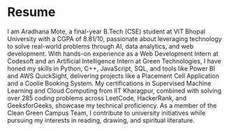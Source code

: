# Resume
I am Aradhana Mote, a final-year B.Tech (CSE) student at VIT Bhopal University with a CGPA of 8.81/10, passionate about leveraging technology to solve real-world problems through AI, data analytics, and web development. With hands-on experience as a Web Development Intern at Codesoft and an Artificial Intelligence Intern at Green Technologies, I have honed my skills in Python, C++, JavaScript, SQL, and tools like Power BI and AWS QuickSight, delivering projects like a Placement Cell Application and a Coolie Booking System. My certifications in Supervised Machine Learning and Cloud Computing from IIT Kharagpur, combined with solving over 285 coding problems across LeetCode, HackerRank, and GeeksforGeeks, showcase my technical proficiency. As a member of the Clean Green Campus Team, I contribute to university initiatives while pursuing my interests in reading, drawing, and spiritual literature.
